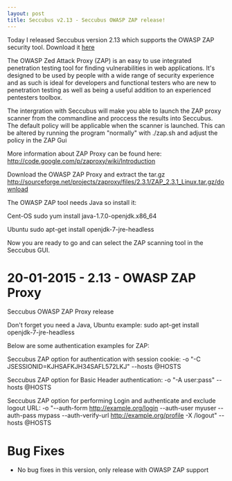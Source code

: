 ```yaml
---
layout: post
title: Seccubus v2.13 - Seccubus OWASP ZAP release!
---
```


Today I released Seccubus version 2.13 which supports the OWASP ZAP security tool. Download it [here](https://github.com/schubergphilis/Seccubus_v2/releases)

The OWASP Zed Attack Proxy (ZAP) is an easy to use integrated penetration testing tool 
for finding vulnerabilities in web applications. It's designed to be used by people with 
a wide range of security experience and as such is ideal for developers and functional testers 
who are new to penetration testing as well as being a useful addition to an experienced pentesters toolbox.

The intergration with Seccubus will make you able to launch the ZAP proxy scanner from the commandline 
and proccess the results into Seccubus. The default policy will be applicable when the scanner is launched. 
This can be altered by running the program "normally" with ./zap.sh and adjust the policy in the ZAP Gui

More information about ZAP Proxy can be found here: 
http://code.google.com/p/zaproxy/wiki/Introduction

Download the OWASP ZAP Proxy and extract the tar.gz
http://sourceforge.net/projects/zaproxy/files/2.3.1/ZAP_2.3.1_Linux.tar.gz/download

The OWASP ZAP tool needs Java so install it:

Cent-OS
sudo yum install java-1.7.0-openjdk.x86_64

Ubuntu
sudo apt-get install openjdk-7-jre-headless

Now you are ready to go and can select the ZAP scanning tool in the Seccubus GUI. 

20-01-2015 - 2.13 - OWASP ZAP Proxy
======================================
Seccubus OWASP ZAP Proxy release

Don't forget you need a Java, Ubuntu example: 
sudo apt-get install openjdk-7-jre-headless

Below are some authentication examples for ZAP:

Seccubus ZAP option for authentication with session cookie: 
-o "-C JSESSIONID=KJHSAFKJH34SAFL572LKJ"  --hosts @HOSTS

Seccubus ZAP option for Basic Header authentication: 
-o "-A user:pass" --hosts @HOSTS

Seccubus ZAP option for performing Login and authenticate and exclude logout URL: 
-o "--auth-form http://example.org/login --auth-user myuser --auth-pass mypass --auth-verify-url http://example.org/profile -X /logout" --hosts @HOSTS

Bug Fixes
============================================
* No bug fixes in this version, only release with OWASP ZAP support
